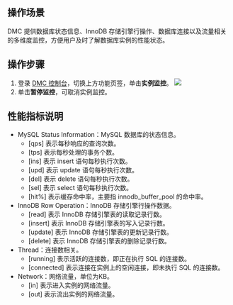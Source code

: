 ## 操作场景
DMC 提供数据库状态信息、InnoDB 存储引擎行操作、数据库连接以及流量相关的多维度监控，方便用户及时了解数据库实例的性能状态。

## 操作步骤
1. 登录 [DMC 控制台](https://dms.cloud.tencent.com/#/login)，切换上方功能页签，单击**实例监控**。
   ![](https://qcloudimg.tencent-cloud.cn/raw/6ee66221aaa654a96212df43697d37dd.png)
2. 单击**暂停监控**，可取消实例监控。

## 性能指标说明
- MySQL Status Information：MySQL 数据库的状态信息。
   - [qps] 表示每秒响应的查询次数。
   - [tps] 表示每秒处理的事务个数。
   - [ins] 表示 insert 语句每秒执行次数。
   - [upd] 表示 update 语句每秒执行次数。
   - [del] 表示 delete 语句每秒执行次数。
   - [sel] 表示 select 语句每秒执行次数。
   - [hit%] 表示缓存命中率，主要指 innodb_buffer_pool 的命中率。
- InnoDB Row Operation：InnoDB 存储引擎行操作数据。
   - [read] 表示 InnoDB 存储引擎表的读取记录行数。
   - [insert] 表示 InnoDB 存储引擎表的写入记录行数。
   - [update] 表示 InnoDB 存储引擎表的更新记录行数。
   - [delete] 表示 InnoDB 存储引擎表的删除记录行数。
- Thread：连接数相关。
   - [running] 表示活跃的连接数，即正在执行 SQL 的连接数。
   - [connected] 表示连接在实例上的空闲连接，即未执行 SQL 的连接数。
- Network：网络流量，单位为KB。
   - [in] 表示进入实例的网络流量。
   - [out] 表示流出实例的网络流量。

